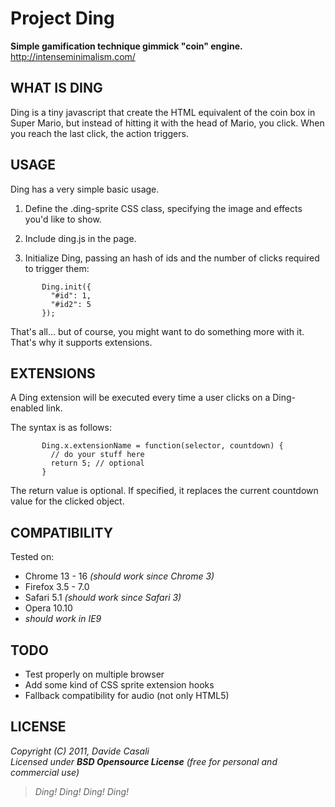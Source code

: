 Project Ding
============

**Simple gamification technique gimmick "coin" engine.**  
<http://intenseminimalism.com/>



WHAT IS DING
------------

Ding is a tiny javascript that create the HTML equivalent of the coin box in Super Mario, but instead of hitting it with the head of Mario, you click. When you reach the last click, the action triggers.


USAGE
-----

Ding has a very simple basic usage.

1. Define the .ding-sprite CSS class, specifying the image and effects you'd like to show.

2. Include ding.js in the page.

3. Initialize Ding, passing an hash of ids and the number of clicks required to trigger them:
 
```
       Ding.init({
         "#id": 1,
         "#id2": 5
       });
```

That's all... but of course, you might want to do something more with it. That's why it supports extensions.


EXTENSIONS
----------

A Ding extension will be executed every time a user clicks on a Ding-enabled link.

The syntax is as follows:

```
       Ding.x.extensionName = function(selector, countdown) {
         // do your stuff here
         return 5; // optional
       }
```

The return value is optional. If specified, it replaces the current countdown value for the clicked object.



COMPATIBILITY
-------------

Tested on:

- Chrome 13 - 16 _(should work since Chrome 3)_
- Firefox 3.5 - 7.0
- Safari 5.1 _(should work since Safari 3)_
- Opera 10.10
- _should work in IE9_



TODO
----

- Test properly on multiple browser
- Add some kind of CSS sprite extension hooks
- Fallback compatibility for audio (not only HTML5)




LICENSE
-------

  _Copyright (C) 2011, Davide Casali_  
  _Licensed under **BSD Opensource License** (free for personal and commercial use)_


> _Ding! Ding! Ding! Ding!_

